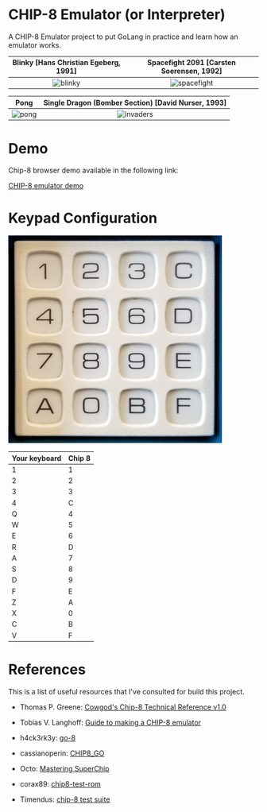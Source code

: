 # CHIP-8 Emulator (or Interpreter)

A CHIP-8 Emulator project to put GoLang in practice and learn how an emulator works.

**Blinky [Hans Christian Egeberg, 1991]** | **Spacefight 2091 [Carsten Soerensen, 1992]**
:-------------------------:|:-------------------------:
<img width="430" alt="blinky" src="./cli/assets/blinky_test.png">  |  <img width="430" alt="spacefight" src="./cli/assets/spacefight_test.png">

**Pong** | **Single Dragon (Bomber Section) [David Nurser, 1993]**
:-------------------------:|:-------------------------:
<img width="430" alt="pong" src="./cli/assets/pong_test.png">  |  <img width="430" alt="invaders" src="./cli/assets/single_dragon_test.png">

# Demo

Chip-8 browser demo available in the following link:

[CHIP-8 emulator demo](https://gaoliveira21.github.io/chip-8/)

# Keypad Configuration

<img width="430" alt="chip-8 keyboard layout" src="./cli/assets/chip8-keyboard.png">

| Your keyboard | Chip 8 |
|---------------|--------|
| 1             | 1      |
| 2             | 2      |
| 3             | 3      |
| 4             | C      |
| Q             | 4      |
| W             | 5      |
| E             | 6      |
| R             | D      |
| A             | 7      |
| S             | 8      |
| D             | 9      |
| F             | E      |
| Z             | A      |
| X             | 0      |
| C             | B      |
| V             | F      |

# References

This is a list of useful resources that I've consulted for build this project.

- Thomas P. Greene: [Cowgod's Chip-8 Technical Reference v1.0](http://devernay.free.fr/hacks/chip8/C8TECH10.HTM#2.4)

- Tobias V. Langhoff: [Guide to making a CHIP-8 emulator](https://tobiasvl.github.io/blog/write-a-chip-8-emulator)

- h4ck3rk3y: [go-8](https://github.com/h4ck3rk3y/go-8/tree/master)

-  cassianoperin: [CHIP8_GO ](https://github.com/cassianoperin/CHIP8_GO)

- Octo: [Mastering SuperChip](http://johnearnest.github.io/Octo/docs/SuperChip.html)

- corax89: [chip8-test-rom](https://github.com/corax89/chip8-test-rom)

- Timendus: [chip-8 test suite](https://github.com/Timendus/chip8-test-suite)
